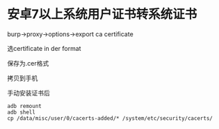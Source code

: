 # 安卓7以上系统用户证书转系统证书


burp->proxy->options->export ca certificate

选certificate in der format

保存为.cer格式

拷贝到手机

手动安装证书后

```
adb remount 
adb shell
cp /data/misc/user/0/cacerts-added/* /system/etc/security/cacerts/
```